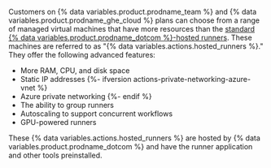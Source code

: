 Customers on {% data variables.product.prodname_team %} and {% data variables.product.prodname_ghe_cloud %} plans can choose from a range of managed virtual machines that have more resources than the [standard {% data variables.product.prodname_dotcom %}-hosted runners](/actions/how-tos/using-github-hosted-runners/using-github-hosted-runners/about-github-hosted-runners#supported-runners-and-hardware-resources). These machines are referred to as "{% data variables.actions.hosted_runners %}." They offer the following advanced features:

* More RAM, CPU, and disk space
* Static IP addresses
{%- ifversion actions-private-networking-azure-vnet %}
* Azure private networking
{%- endif %}
* The ability to group runners
* Autoscaling to support concurrent workflows
* GPU-powered runners

These {% data variables.actions.hosted_runners %} are hosted by {% data variables.product.prodname_dotcom %} and have the runner application and other tools preinstalled.
